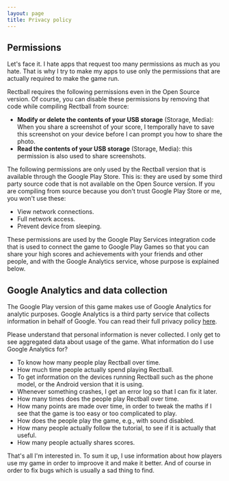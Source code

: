 ```yaml
---
layout: page
title: Privacy policy
---
```


## Permissions

Let's face it. I hate apps that request too many permissions as much as you
hate. That is why I try to make my apps to use only the permissions that are
actually required to make the game run.

Rectball requires the following permissions even in the Open Source version.
Of course, you can disable these permissions by removing that code while
compiling Rectball from source:

* **Modify or delete the contents of your USB storage** (Storage, Media):
  When you share a screenshot of your score, I temporally have to save this
  screenshot on your device before I can prompt you how to share the photo.
* **Read the contents of your USB storage** (Storage, Media): this permission
  is also used to share screenshots.

The following permissions are only used by the Rectball version that is
available through the Google Play Store. This is: they are used by some third
party source code that is not available on the Open Source version. If you
are compiling from source because you don't trust Google Play Store or me,
you won't use these:

* View network connections.
* Full network access.
* Prevent device from sleeping.

These permissions are used by the Google Play Services integration code that
is used to connect the game to Google Play Games so that you can share your
high scores and achievements with your friends and other people, and with the
Google Analytics service, whose purpose is explained below.

## Google Analytics and data collection

The Google Play version of this game makes use of Google Analytics for analytic
purposes. Google Analytics is a third party service that collects information
in behalf of Google. You can read their full privacy policy [here](https://www.google.com/intl/en/policies/privacy/).

Please understand that personal information is never collected. I only get to
see aggregated data about usage of the game. What information do I use Google
Analytics for?

* To know how many people play Rectball over time.
* How much time people actually spend playing Rectball.
* To get information on the devices running Rectball such as the phone model,
  or the Android version that it is using.
* Whenever something crashes, I get an error log so that I can fix it later.
* How many times does the people play Rectball over time.
* How many points are made over time, in order to tweak the maths if I see
  that the game is too easy or too complicated to play.
* How does the people play the game, e.g., with sound disabled.
* How many people actually follow the tutorial, to see if it is actually
  that useful.
* How many people actually shares scores.

That's all I'm interested in. To sum it up, I use information about how players
use my game in order to improove it and make it better. And of course in order
to fix bugs which is usually a sad thing to find.